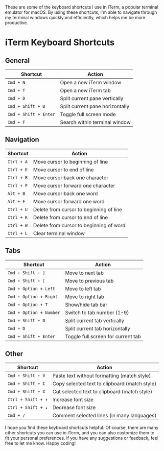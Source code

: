 These are some of the keyboard shortcuts I use in iTerm, a popular terminal emulator for macOS. By using these shortcuts, I'm able to navigate through my terminal windows quickly and efficiently, which helps me be more productive.

# iTerm Keyboard Shortcuts

## General

| Shortcut                 | Action                                               |
|--------------------------|------------------------------------------------------|
| `Cmd + N`              | Open a new iTerm window                               |
| `Cmd + T`              | Open a new iTerm tab                                  |
| `Cmd + D`              | Split current pane vertically                         |
| `Cmd + Shift + D`    | Split current pane horizontally                       |
| `Cmd + Shift + Enter` | Toggle full screen mode                               |
| `Cmd + F`              | Search within terminal window                         |


## Navigation

| Shortcut           | Action                                  |
|--------------------|-----------------------------------------|
| `Ctrl + A`        | Move cursor to beginning of line         |
| `Ctrl + E`        | Move cursor to end of line               |
| `Ctrl + B`        | Move cursor back one character           |
| `Ctrl + F`        | Move cursor forward one character        |
| `Alt + B`         | Move cursor back one word                |
| `Alt + F`         | Move cursor forward one word             |
| `Ctrl + U`        | Delete from cursor to beginning of line   |
| `Ctrl + K`        | Delete from cursor to end of line         |
| `Ctrl + W`        | Delete from cursor to beginning of word   |
| `Ctrl + L`        | Clear terminal window                     |

## Tabs

| Shortcut               | Action                              |
|------------------------|-------------------------------------|
| `Cmd + Shift + ]`   | Move to next tab                     |
| `Cmd + Shift + [`   | Move to previous tab                 |
| `Cmd + Option + Left` | Move to left tab                     |
| `Cmd + Option + Right`| Move to right tab                    |
| `Cmd + Option + T`    | Show/hide tab bar                    |
| `Cmd + Option + Number`| Switch to tab number (1-9)          |
| `Cmd + Shift + D`   | Split current tab vertically         |
| `Cmd + D`           | Split current tab horizontally       |
| `Cmd + Shift + Enter`| Toggle full screen for current tab   |

## Other

| Shortcut            | Action                                           |
|---------------------|--------------------------------------------------|
| `Cmd + Shift + V` | Paste text without formatting (match style)      |
| `Cmd + Shift + C` | Copy selected text to clipboard (match style)    |
| `Cmd + Shift + X` | Cut selected text to clipboard (match style)     |
| `Ctrl + Shift + ↑` | Increase font size                               |
| `Ctrl + Shift + ↓` | Decrease font size                               |
| `Cmd + /`         | Comment selected lines (in many languages)      |




I hope you find these keyboard shortcuts helpful. Of course, there are many other shortcuts you can use in iTerm, and you can also customize them to fit your personal preferences. If you have any suggestions or feedback, feel free to let me know. Happy coding!
